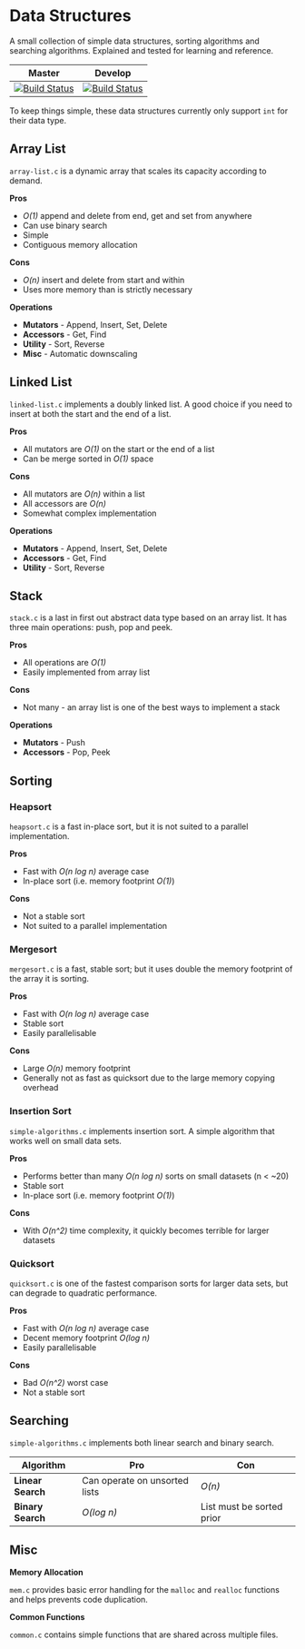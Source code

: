 # Data Structures
A small collection of simple data structures, sorting algorithms and searching algorithms. Explained and tested for learning and reference.

Master | Develop
------ | -------
[![Build Status](https://travis-ci.org/OxyOCE/data-structures.svg?branch=master)](https://travis-ci.org/OxyOCE/data-structures) | [![Build Status](https://travis-ci.org/OxyOCE/data-structures.svg?branch=develop)](https://travis-ci.org/OxyOCE/data-structures)

To keep things simple, these data structures currently only support `int` for their data type.

## Array List
`array-list.c` is a dynamic array that scales its capacity according to demand.

**Pros**
* _O(1)_ append and delete from end, get and set from anywhere
* Can use binary search
* Simple
* Contiguous memory allocation

**Cons**
* _O(n)_ insert and delete from start and within
* Uses more memory than is strictly necessary

**Operations**
* **Mutators** - Append, Insert, Set, Delete
* **Accessors** - Get, Find
* **Utility** - Sort, Reverse
* **Misc** - Automatic downscaling

## Linked List
`linked-list.c` implements a doubly linked list. A good choice if you need to insert at both the start and the end of a list.

**Pros**
* All mutators are _O(1)_ on the start or the end of a list
* Can be merge sorted in _O(1)_ space

**Cons**
* All mutators are _O(n)_ within a list
* All accessors are _O(n)_
* Somewhat complex implementation

**Operations**
* **Mutators** - Append, Insert, Set, Delete
* **Accessors** - Get, Find
* **Utility** - Sort, Reverse

## Stack
`stack.c` is a last in first out abstract data type based on an array list. It has three main operations: push, pop and peek.

**Pros**
* All operations are _O(1)_
* Easily implemented from array list

**Cons**
* Not many - an array list is one of the best ways to implement a stack

**Operations**
* **Mutators** - Push
* **Accessors** - Pop, Peek

## Sorting
### Heapsort
`heapsort.c` is a fast in-place sort, but it is not suited to a parallel implementation.

**Pros**
* Fast with _O(n log n)_ average case
* In-place sort (i.e. memory footprint _O(1)_)

**Cons**
* Not a stable sort
* Not suited to a parallel implementation

### Mergesort
`mergesort.c` is a fast, stable sort; but it uses double the memory footprint of the array it is sorting.

**Pros**
* Fast with _O(n log n)_ average case
* Stable sort
* Easily parallelisable

**Cons**
* Large _O(n)_ memory footprint
* Generally not as fast as quicksort due to the large memory copying overhead

### Insertion Sort
`simple-algorithms.c` implements insertion sort. A simple algorithm that works well on small data sets.

**Pros**
* Performs better than many _O(n log n)_ sorts on small datasets (n < ~20)
* Stable sort
* In-place sort (i.e. memory footprint _O(1)_)

**Cons**
* With _O(n^2)_ time complexity, it quickly becomes terrible for larger datasets

### Quicksort
`quicksort.c` is one of the fastest comparison sorts for larger data sets, but can degrade to quadratic performance.

**Pros**
* Fast with _O(n log n)_ average case
* Decent memory footprint _O(log n)_
* Easily parallelisable

**Cons**
* Bad _O(n^2)_ worst case
* Not a stable sort

## Searching
`simple-algorithms.c` implements both linear search and binary search.

Algorithm | Pro | Con
--------- | --- | ---
**Linear Search** | Can operate on unsorted lists | _O(n)_
**Binary Search** | _O(log n)_ | List must be sorted prior

## Misc
**Memory Allocation**

`mem.c` provides basic error handling for the `malloc` and `realloc` functions and helps prevents code duplication.

**Common Functions**

`common.c` contains simple functions that are shared across multiple files.
